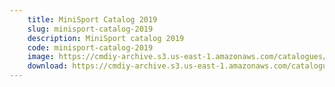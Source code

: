 ```yaml
---
    title: MiniSport Catalog 2019
    slug: minisport-catalog-2019
    description: MiniSport catalog 2019
    code: minisport-catalog-2019
    image: https://cmdiy-archive.s3.us-east-1.amazonaws.com/catalogues/images/MiniSportcatalog_2019.jpeg
    download: https://cmdiy-archive.s3.us-east-1.amazonaws.com/catalogues/documents/MiniSportcatalog_2019.pdf
---
```

<!-- Content of the page -->

##
